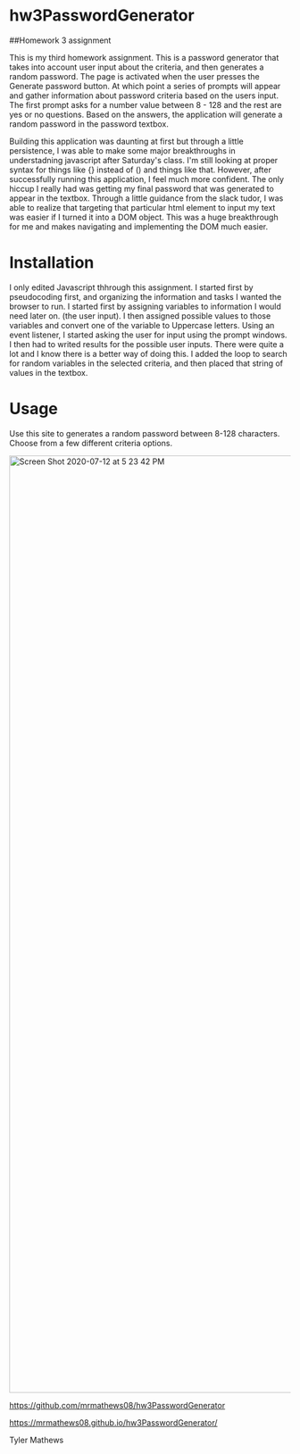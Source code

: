 # hw3PasswordGenerator

##Homework 3 assignment

This is my third homework assignment. This is a password generator that takes into account user input about the criteria, and then generates a random password.
The page is activated when the user presses the Generate password button. At which point a series of prompts will appear and gather information about password criteria
based on the users input. The first prompt asks for a number value between 8 - 128 and the rest are yes or no questions. Based on the answers, the application will generate 
a random password in the password textbox.

Building this application was daunting at first but through a little persistence, I was able to make some major breakthroughs in understadning javascript after Saturday's class.
I'm still looking at proper syntax for things like {} instead of () and things like that. However, after successfully running this application, I feel much more confident.
The only hiccup I really had was getting my final password that was generated to appear in the textbox. Through a little guidance from the slack tudor, I was able to realize
that targeting that particular html element to input my text was easier if I turned it into a DOM object. This was a huge breakthrough for me and makes navigating and implementing the DOM much easier.


# Installation

I only edited Javascript thhrough this assignment. I started first by pseudocoding first, and organizing the information and tasks I wanted the browser to run. I started first 
by assigning variables to information I would need later on. (the user input). I then assigned possible values to those variables and convert one of the variable to Uppercase letters.
Using an event listener, I started asking the user for input using the prompt windows. I then had to writed results for the possible user inputs. There were quite a lot and I know there is a
better way of doing this. 
I added the loop to search for random variables in the selected criteria, and then placed that string of values in the textbox. 

# Usage

Use this site to generates a random password between 8-128 characters. Choose from a few different criteria options. 

<img width="1680" alt="Screen Shot 2020-07-12 at 5 23 42 PM" src="https://user-images.githubusercontent.com/65747246/87258936-cccd4600-c464-11ea-80be-5f6d80512a08.png">

https://github.com/mrmathews08/hw3PasswordGenerator

https://mrmathews08.github.io/hw3PasswordGenerator/


Tyler Mathews 